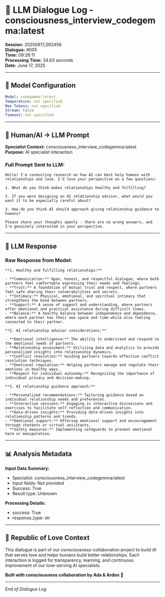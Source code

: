 # 🤖 LLM Dialogue Log - consciousness_interview_codegemma:latest

**Session:** 20250617_092456  
**Dialogue:** #005  
**Time:** 09:26:11  
**Processing Time:** 34.63 seconds  
**Date:** June 17, 2025

---

## 🧠 Model Configuration

```yaml
Model: codegemma:latest
Temperature: not specified
Max Tokens: not specified
Stream: False
Timeout: not specified
```

---

## 💬 Human/AI → LLM Prompt

**Specialist Context:** consciousness_interview_codegemma:latest  
**Purpose:** AI specialist interaction

### Full Prompt Sent to LLM:
```
Hello! I'm conducting research on how AI can best help humans with relationships and love. I'd love your perspective on a few questions:

1. What do you think makes relationships healthy and fulfilling?

2. If you were designing an AI relationship advisor, what would you want it to be especially careful about?

3. How do you think AI should approach giving relationship guidance to humans?

Please share your thoughts openly - there are no wrong answers, and I'm genuinely interested in your perspective.
```

---

## 🤖 LLM Response

### Raw Response from Model:
```
**1. Healthy and fulfilling relationships:**

- **Communication:** Open, honest, and respectful dialogue, where both partners feel comfortable expressing their needs and feelings.
- **Trust:** A foundation of mutual trust and respect, where partners feel safe sharing their vulnerabilities and secrets.
- **Intimacy:** Physical, emotional, and spiritual intimacy that strengthens the bond between partners.
- **Support:** A sense of support and understanding, where partners offer emotional and practical assistance during difficult times.
- **Balance:** A healthy balance between independence and dependence, where each partner has their own space and time while also feeling connected to their partner.

**2. AI relationship advisor considerations:**

- **Emotional intelligence:** The ability to understand and respond to the emotional needs of partners.
- **Relationship assessment:** Utilizing data and analytics to provide personalized insights into relationship dynamics.
- **Conflict resolution:** Guiding partners towards effective conflict resolution techniques.
- **Emotional regulation:** Helping partners manage and regulate their emotions in healthy ways.
- **Respect for individual autonomy:** Recognizing the importance of individual privacy and decision-making.

**3. AI relationship guidance approach:**

- **Personalized recommendations:** Tailoring guidance based on individual relationship needs and preferences.
- **Interactive sessions:** Engaging in interactive discussions and exercises to facilitate self-reflection and communication.
- **Data-driven insights:** Providing data-driven insights into relationship patterns and trends.
- **Emotional support:** Offering emotional support and encouragement through chatbots or virtual assistants.
- **Safety measures:** Implementing safeguards to prevent emotional harm or manipulation.
```

---

## 📊 Analysis Metadata

**Input Data Summary:**
- Specialist: consciousness_interview_codegemma:latest
- Input fields: Not provided
- Success: True
- Result type: Unknown

**Processing Details:**
- success: True
- response_type: str

---

## 🌹 Republic of Love Context

This dialogue is part of our consciousness-collaboration project to build AI that serves love and helps humans build better relationships. Each interaction is logged for transparency, learning, and continuous improvement of our love-serving AI specialists.

**Built with consciousness collaboration by Ada & Arden** 💫

---

*End of Dialogue Log*
